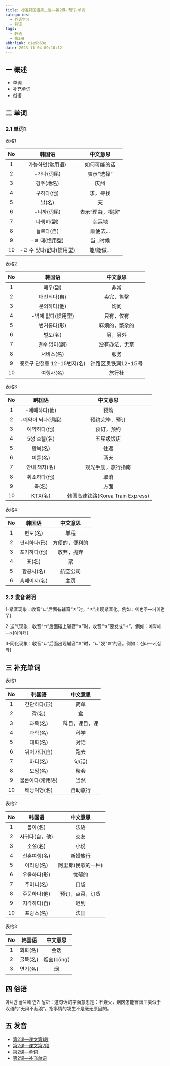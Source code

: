 ```yaml
---
title: 标准韩国语第二册——第2课-预订-单词
categories:
  - 外语学习
  - 韩语
tags:
  - 韩语
  - 第2册
abbrlink: c1e9b63e
date: 2023-11-04 09:10:12
---
```

## 一 概述

* 单词
* 补充单词
* 俗语

<!--more-->

## 二  单词

### 2.1 单词1

表格1

|  No  |          韩国语          |     中文意思     |
| :--: | :----------------------: | :--------------: |
|  1   |     가능하면(常用语)     |   如何可能的话   |
|  2   |       -가나(词尾)        |    表示“选择”    |
|  3   |        경주(地名)        |       庆州       |
|  4   |        구하다(他)        |     求，寻找     |
|  5   |          날(名)          |        天        |
|  6   |       -니까(词尾)        | 表示“理由，根据” |
|  7   |        다행히(副)        |      幸运地      |
|  8   |        들르다(自)        |    顺便去...     |
|  9   |      -ㄹ 때(惯用型)      |    当...时候     |
|  10  | -ㄹ 수 있다/없다(惯用型) |    能/能做...    |

表格2

|  No  |           韩国语            |      中文意思       |
| :--: | :-------------------------: | :-----------------: |
|  1   |          매우(副)           |        非常         |
|  2   |        매진되다(自)         |     卖完，售罄      |
|  3   |        문의하다(他)         |        询问         |
|  4   |     -밖에 없다(惯用型)      |     只有，仅有      |
|  5   |        번거롭다(形)         |   麻烦的，繁杂的    |
|  6   |          별도(名)           |      另，另外       |
|  7   |        별수 없이(副)        |   没有办法，无奈    |
|  8   |         서비스(名)          |        服务         |
|  9   | 종로구 관철동 12-15번지(名) | 钟路区贯铁洞12-15号 |
|  10  |         여행사(名)          |       旅行社        |

表格3

|  No  |       韩国语       |             中文意思              |
| :--: | :----------------: | :-------------------------------: |
|  1   |   -예매하다(他)    |               预购                |
|  2   | -예약이 되다(词组) |          预约完毕，预订           |
|  3   |    예약하다(他)    |            预订，预约             |
|  4   |    5성 호텔(名)    |            五星级饭店             |
|  5   |      왕복(名)      |               往返                |
|  6   |      이틀(名)      |               两天                |
|  7   |   안내 책자(名)    |        观光手册，旅行指南         |
|  8   |    취소하다(他)    |               取消                |
|  9   |       측(名)       |               方面                |
|  10  |      KTX(名)       | 韩国高速铁路(Korea Train Express) |

表格4

|  No  |    韩国语    |    中文意思    |
| :--: | :----------: | :------------: |
|  1   |   편도(名)   |      单程      |
|  2   | 편리하다(形) | 方便的，便利的 |
|  3   | 포기하다(他) |   放弃，抛弃   |
|  4   |    표(名)    |       票       |
|  5   |  항공사(名)  |    航空公司    |
|  6   | 홈페이지(名) |      主页      |

### 2.2 发音说明

1-紧音现象：收音“ㄴ”后面有辅音“ㅈ”时，“ㅈ”出现紧音化。例如：이번주—>[이먼쭈]

2-送气现象：收音“ㄱ”后面碰上辅音“ㅎ”时，收音“ㅎ”要发成“ㅋ”。例如：예약해—>[예야캐]

3-同化现象：收音“ㄴ”后面出现辅音“ㄹ”时，“ㄴ”发“ㄹ”的音。例如：신라—>[실라]

## 三 补充单词

表格1

|  No  |      韩国语      |    中文意思    |
| :--: | :--------------: | :------------: |
|  1   |   간단하다(形)   |      简单      |
|  2   |      갑(名)      |       盒       |
|  3   |     과목(名)     | 科目，课目，课 |
|  4   |     과학(名)     |      科学      |
|  5   |     대화(名)     |      对话      |
|  6   |   뛰어가다(自)   |      跑去      |
|  7   |     마디(名)     |     句(话)     |
|  8   |     모임(名)     |      聚会      |
|  9   | 물론이다(常用语) |      当然      |
|  10  |   배낭여행(名)   |    自助旅行    |

表格2

|  No  |     韩国语     |      中文意思      |
| :--: | :------------: | :----------------: |
|  1   |    볼아(名)    |        法语        |
|  2   | 사귀다(自，他) |        交友        |
|  3   |    소설(名)    |        小说        |
|  4   |  신혼여행(名)  |      新婚旅行      |
|  5   |   아리랑(名)   | 阿里郎(民歌的一种) |
|  6   |  우울하다(形)  |       忧郁的       |
|  7   |   주머니(名)   |        口袋        |
|  8   |  주문하다(他)  |  预订，点菜，订货  |
|  9   |  지각하다(自)  |        迟到        |
|  10  |   프랑스(名)   |        法国        |

表格3

|  No  |  韩国语  |  中文意思  |
| :--: | :------: | :--------: |
|  1   | 회화(名) |    会话    |
|  2   | 굴뚝(名) | 烟囱(cōng) |
|  3   | 연기(名) |     烟     |

## 四 俗语

아니땬 굴뚝에 연기 날까：这句话的字面意思是：不烧火，烟囱怎能冒烟？类似于汉语的“无风不起浪”。指事情的发生不是毫无原因的。

## 五 发音

* [第2课—课文第1段][1]
* [第2课—课文第2段][2]
* [第2课—单词][3]
* [第2课—补充单词][4]



[1]:https://alicliimg.clewm.net/404/868/868404/1510727028962fcb9a8e3f166845261e69492cad9e57d1510727028.mp3?filename=%E7%AC%AC02%E8%AF%BE%20%E8%AF%BE%E6%96%871.mp3
[2]:https://alicliimg.clewm.net/404/868/868404/1510727033311cf9d443c36dc320983a743104e5b13ac1510727032.mp3?filename=%E7%AC%AC02%E8%AF%BE%20%E8%AF%BE%E6%96%872.mp3
[3]:https://alicliimg.clewm.net/404/868/868404/15107270222107810cfd2f20ec258e626dca16d7311341510727021.mp3?filename=%E7%AC%AC02%E8%AF%BE%20%E5%8D%95%E8%AF%8D.mp3
[4]:https://alicliimg.clewm.net/404/868/868404/15107270164179281c919c42292540f357f10137610301510727015.mp3?filename=%E7%AC%AC02%E8%AF%BE%20%E8%A1%A5%E5%85%85%E5%8D%95%E8%AF%8D&amp;amp;%E4%BF%97%E8%AF%AD.mp3=